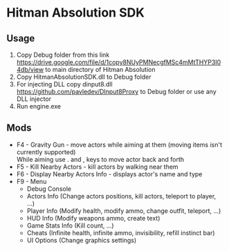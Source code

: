 # Hitman Absolution SDK

## Usage
 1. Copy Debug folder from this link https://drive.google.com/file/d/1copy8NUyPMNecgfMSc4mMtTHYP3I04db/view to main directory of Hitman Absolution
 2. Copy HitmanAbsolutionSDK.dll to Debug folder
 3. For injecting DLL copy dinput8.dll https://github.com/pavledev/DInput8Proxy to Debug folder or use any DLL injector
 4. Run engine.exe

## Mods
- F4 - Gravity Gun - move actors while aiming at them (moving items isn't currently supported)\
While aiming use . and , keys to move actor back and forth
- F5 - Kill Nearby Actors - kill actors by walking near them
- F6 - Display Nearby Actors Info - displays actor's name and type
- F9 - Menu
  - Debug Console
  - Actors Info (Change actors positions, kill actors, teleport to player, ...)
  - Player Info (Modify health, modify ammo, change outfit, teleport, ...)
  - HUD Info (Modify weapons ammo, create text)
  - Game Stats Info (Kill count, ...)
  - Cheats (Infinite health, infinite ammo, invisibility, refill instinct bar)
  - UI Options (Change graphics settings)
